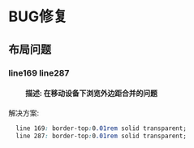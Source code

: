 # BUG修复
##    布局问题
###        line169   line287
####           描述: 在移动设备下浏览外边距合并的问题
解决方案:
```CSS
  line 169: border-top:0.01rem solid transparent;
  line 287: border-top:0.01rem solid transparent;
```
